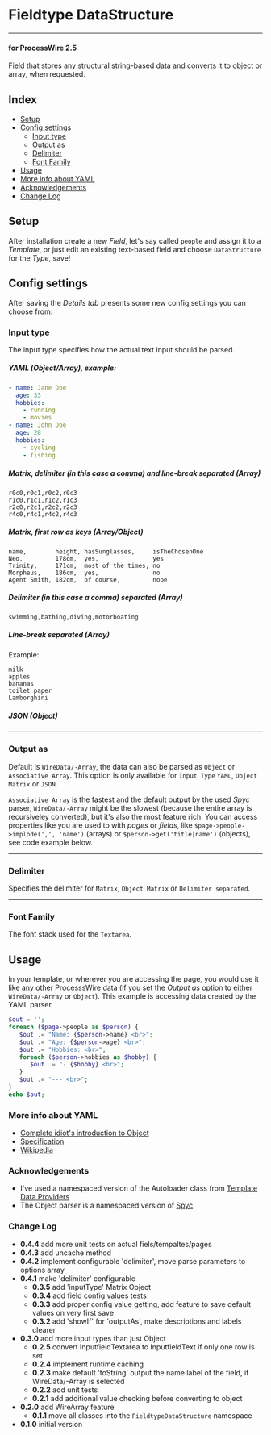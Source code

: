 # Fieldtype DataStructure

---

#### for ProcessWire 2.5

Field that stores any structural string-based data and converts it to object or array, when requested.

## Index

* [Setup](#setup)
* [Config settings](#config-settings)
  * [Input type](#input-type)
  * [Output as](#output-as)
  * [Delimiter](#delimiter)
  * [Font Family](#font-family)
* [Usage](#usage)
* [More info about YAML](#more-info-about-yaml)
* [Acknowledgements](#acknowledgements)
* [Change Log](#change-log)

## Setup

After installation create a new *Field*, let's say called `people` and assign it to a *Template*, or just edit an existing text-based field and choose `DataStructure` for the *Type*, save!


## Config settings

After saving the *Details tab* presents some new config settings you can choose from:

### Input type

The input type specifies how the actual text input should be parsed.

##### YAML (Object/Array), example:

```YAML
- name: Jane Doe
  age: 33
  hobbies:
    - running
    - movies
- name: John Doe
  age: 28
  hobbies:
    - cycling
    - fishing
```

##### Matrix, delimiter (in this case a comma) and line-break separated (Array)

```
r0c0,r0c1,r0c2,r0c3
r1c0,r1c1,r1c2,r1c3
r2c0,r2c1,r2c2,r2c3
r4c0,r4c1,r4c2,r4c3
```

##### Matrix, first row as keys (Array/Object)

```
name,        height, hasSunglasses,     isTheChosenOne
Neo,         178cm,  yes,               yes
Trinity,     171cm,  most of the times, no
Morpheus,    186cm,  yes,               no
Agent Smith, 182cm,  of course,         nope
```

##### Delimiter (in this case a comma) separated (Array)

```
swimming,bathing,diving,motorboating
```

##### Line-break separated (Array)

Example: 

```
milk
apples
bananas
toilet paper
Lamborghini
```

##### JSON (Object)

---

### Output as

Default is `WireData/-Array`, the data can also be parsed as `Object` or `Associative Array`. This option is only available for `Input Type` `YAML`, `Object Matrix` or `JSON`.

`Associative Array` is the fastest and the default output by the used *Spyc* parser, `WireData/-Array` might be the slowest (because the entire array is recursiveley converted), but it's also the most feature rich. You can access properties like you are used to with *pages* or *fields*, like `$page->people->implode(',', 'name')` (arrays) or `$person->get('title|name')` (objects), see code example below.

---

### Delimiter

Specifies the delimiter for `Matrix`, `Object Matrix` or `Delimiter separated`.

---

### Font Family

The font stack used for the `Textarea`.

## Usage

In your template, or wherever you are accessing the page, you would use it like any other ProcesssWire data (if you set the *Output as* option to either `WireData/-Array` or `Object`). This example is accessing data created by the YAML parser.

```PHP
$out = '';
foreach ($page->people as $person) {
   $out .= "Name: {$person->name} <br>";
   $out .= "Age: {$person->age} <br>";
   $out .= "Hobbies: <br>";
   foreach ($person->hobbies as $hobby) {
      $out .= "- {$hobby} <br>";
   }
   $out .= "--- <br>";
}
echo $out;
```

### More info about YAML

* [Complete idiot's introduction to Object](https://github.com/Animosity/CraftIRC/wiki/Complete-idiot%27s-introduction-to-yaml)
* [Specification](http://yaml.org/spec/1.0/)
* [Wikipedia](http://en.wikipedia.org/wiki/Object)

### Acknowledgements

* I've used a namespaced version of the Autoloader class from [Template Data Providers](https://github.com/marcostoll/processwire-template-data-providers)
* The Object parser is a namespaced version of [Spyc](https://github.com/mustangostang/spyc)



### Change Log

* **0.4.4** add more unit tests on actual fiels/tempaltes/pages
* **0.4.3** add uncache method
* **0.4.2** implement configurable 'delimiter', move parse parameters to options array
* **0.4.1** make 'delimiter' configurable
  * **0.3.5** add 'inputType' Matrix Object
  * **0.3.4** add field config values tests
  * **0.3.3** add proper config value getting, add feature to save default values on very first save
  * **0.3.2** add 'showIf' for 'outputAs', make descriptions and labels clearer
* **0.3.0** add more input types than just Object
  * **0.2.5** convert InputfieldTextarea to InputfieldText if only one row is set
  * **0.2.4** implement runtime caching
  * **0.2.3** make default 'toString' output the name label of the field, if WireData/-Array is selected
  * **0.2.2** add unit tests
  * **0.2.1** add additional value checking before converting to object
* **0.2.0** add WireArray feature
  * **0.1.1** move all classes into the `FieldtypeDataStructure` namespace
* **0.1.0** initial version

